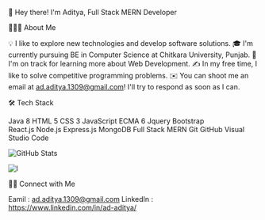 👋  Hey there! I'm Aditya, Full Stack MERN Developer

👨🏻‍💻  About Me

💡  I like to explore new technologies and develop software solutions.
🎓  I'm currently pursuing BE in Computer Science at Chitkara University, Punjab.
🌱  I'm on track for learning more about Web Development.
✍️  In my free time, I like to solve competitive programming problems.
✉️  You can shoot me an email at ad.aditya.1309@gmail.com! I'll try to respond as soon as I can.

🛠  Tech Stack

Java 8
HTML 5  CSS 3  JavaScript ECMA 6  Jquery  Bootstrap  
React.js  Node.js Express.js MongoDB
Full Stack MERN
Git  GitHub  Visual Studio Code 


![GitHub Stats](https://github-readme-stats.vercel.app/api?username=aditya-ahlawat-1309&theme=radical)


![l](https://user-images.githubusercontent.com/67224103/174476991-a57541a8-69ed-47b0-ad61-ac8a9c17f98c.png)


🤝🏻  Connect with Me

Eamil : ad.aditya.1309@gmail.com
LinkedIn : https://www.linkedin.com/in/ad-aditya/
